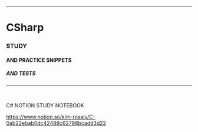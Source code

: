 <hr>

# CSharp 
### STUDY 
#### AND PRACTICE SNIPPETS
##### AND TESTS

<hr>

<br />

C# NOTION STUDY NOTEBOOK

https://www.notion.so/kim-rosaly/C-0ab22ebab0dc42488c62798bcadd3d22

